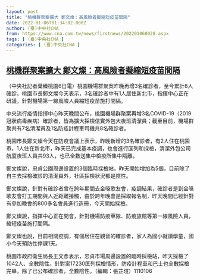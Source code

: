 ```yaml
---
layout: post
title: "桃機群聚案擴大 鄭文燦：高風險者擬縮短疫苗間隔"
date: 2022-01-06T01:34:02.000Z
author: (臺)中央社CNA
from: https://www.cna.com.tw/news/firstnews/202201060028.aspx
tags: [ (臺)中央社CNA ]
categories: [ (臺)中央社CNA ]
---
```

<!--1641432842000-->
[桃機群聚案擴大 鄭文燦：高風險者擬縮短疫苗間隔](https://www.cna.com.tw/news/firstnews/202201060028.aspx)
------

<div>
<div></div><div><p>（中央社記者葉臻桃園6日電）桃園機場群聚案昨晚再增3名確診者，至今累計8人確診。桃園市長鄭文燦今天表示，3名確診者中有1人居住新北市，指揮中心正在研議，針對機場第一線風險人員縮短疫苗施打間隔。</p><p>中央流行疫情指揮中心昨天晚間公布，桃園機場群聚案再增3名COVID-19（2019冠狀病毒疾病）確診者，皆為擴大採檢信實外包大夜班清潔員；截至目前，機場群聚共有7名清潔員及1名防疫計程車司機共8名確診者。</p><p>桃園市長鄭文燦今天在防疫會議上表示，昨晚新增的3名確診者，有2人住在桃園市，1人住在新北市，昨天已完成基本疫調，也會進行匡列和採檢，清潔外包公司航廈夜班人員共93人，也已全數送集中檢疫所集中隔離。</p><p>鄭文燦說，忠貞公園周邊設置的3個臨時採檢站，昨天開始增加為5個，目前除了自主去採檢確診的清潔員外，社區採檢狀況都是陰性。</p><p>鄭文燦說，針對有確診者曾在跨年期間去金嗓歌友會，疫調結果，確診者是到金嗓歌友會打工期間與人近距離接觸，由於跨年晚會是採取報名制，昨天晚間已經針對有參加晚會的800多名會員進行造冊，今天開始採檢。</p><p>鄭文燦說，指揮中心正在開會，針對機場防疫車隊、防疫旅館等第一線風險人員，縮短疫苗施打間隔。</p><p>鄭文燦也說，目前相關疫調，有個居住在觀音的確診者，家人為國小就讀學童，國小今天預防性停課1天。 </p><p>桃園市政府衛生局長王文彥表示，忠貞市場周邊設置的臨時採檢站，昨天採檢了1042人、全數陰性。針對案17230匡列採檢情形，防疫計程車和巴士也全數採檢完畢，除了已公布確診者，全數陰性。（編輯：張芷瑄）1110106</p></div>
</div>
